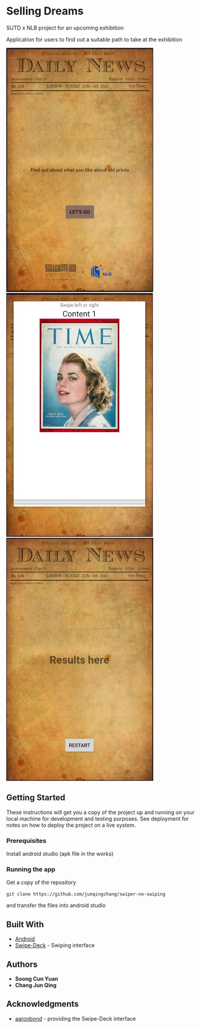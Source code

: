 # Selling Dreams
SUTD x NLB project for an upcoming exhibition

Application for users to find out a suitable path to take at the exhibition

![alt text](https://github.com/junqingchang/swiper-no-swiping/blob/master/Screenshots/ss1.JPG)
![alt text](https://github.com/junqingchang/swiper-no-swiping/blob/master/Screenshots/ss2.JPG)
![alt text](https://github.com/junqingchang/swiper-no-swiping/blob/master/Screenshots/ss3.JPG)
## Getting Started

These instructions will get you a copy of the project up and running on your local machine for development and testing purposes. See deployment for notes on how to deploy the project on a live system.

### Prerequisites

Install android studio (apk file in the works)

### Running the app

Get a copy of the repository
```
git clone https://github.com/junqingchang/swiper-no-swiping
```

and transfer the files into android studio

## Built With

* [Android](https://www.android.com/)
* [Swipe-Deck](https://github.com/aaronbond/Swipe-Deck) - Swiping interface

## Authors

* **Soong Cun Yuan**
* **Chang Jun Qing**

## Acknowledgments
* [aaronbond](https://github.com/aaronbond) - providing the Swipe-Deck interface
